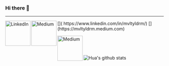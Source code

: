 ### Hi there 👋
<!--
**mvltyldrmm/mvltyldrmm** is a ✨ _special_ ✨ repository because its `README.md` (this file) appears on your GitHub profile.

Here are some ideas to get you started:

- 🔭 I’m currently working on ...
- 🌱 I’m currently learning ...
- 👯 I’m looking to collaborate on ...
- 🤔 I’m looking for help with ...
- 💬 Ask me about ...
- 📫 How to reach me: ...
- 😄 Pronouns: ...
- ⚡ Fun fact: ...
-->
<hr>
[<img align="left" alt="LinkedIn" width="80" src="https://github.com/melanieshi0120/melanieshi0120/blob/master/linkedin.ico" />]( https://www.linkedin.com/in/mvltyldrm/)
[<img align="left" alt="Medium" width="80" src="https://github.com/melanieshi0120/melanieshi0120/blob/master/medium.ico" />](https://mvltyldrm.medium.com)
<br />

[<img align="left" alt="Medium" width="80" src="https://raw.githubusercontent.com/mvltyldrmm/mvltyldrmm/main/nodejs_original_wordmark_logo_icon_146412.ico
" />](https://mvltyldrm.medium.com)
<br />

<br>

![Hua's github stats](https://github-readme-stats.vercel.app/api?username=mvltyldrmm&show_icons=true&theme=chartreuse-dark)

